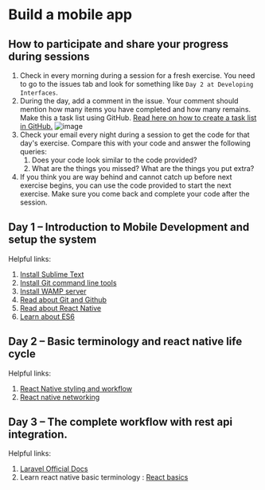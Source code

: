 # Build a mobile app

## How to participate and share your progress during sessions
1. Check in every morning during a session for a fresh exercise. You need to go to the issues tab and look for something like `Day 2 at Developing Interfaces`.
2. During the day, add a comment in the issue. Your comment should mention how many items you have completed and how many remains. Make this a task list using GitHub. [Read here on how to create a task list in GitHub.](https://help.github.com/articles/about-task-lists/)
![image](https://user-images.githubusercontent.com/12053186/46169950-119ce280-c2ba-11e8-84a9-ec48101cf814.png)
3. Check your email every night during a session to get the code for that day's exercise. Compare this with your code and answer the following queries:
    1. Does your code look similar to the code provided?
    2. What are the things you missed? What are the things you put extra?
4. If you think you are way behind and cannot catch up before next exercise begins, you can use the code provided to start the next exercise. Make sure you come back and complete your code after the session.

## Day 1 – Introduction to Mobile Development and setup the system
Helpful links:

1. [Install Sublime Text](https://www.sublimetext.com/)
2. [Install Git command line tools](https://git-scm.com/downloads)
3. [Install WAMP server](http://www.wampserver.com/en/)
4. [Read about Git and Github](https://blog.udacity.com/2015/06/a-beginners-git-github-tutorial.html)
5. [Read about React Native](https://facebook.github.io/react-native/)
6. [Learn about ES6](https://medium.freecodecamp.org/write-less-do-more-with-javascript-es6-5fd4a8e50ee2)


## Day 2 – Basic terminology and react native life cycle 
Helpful links:

1. [React Native styling and workflow](https://getbootstrap.com/docs/4.1/getting-started/download/)
2. [React native networking](https://facebook.github.io/react-native/docs/network)


## Day 3 – The complete workflow with rest api integration.
Helpful links:
1. [Laravel Official Docs](https://laravel.com/docs/5.7)
2. Learn react native basic terminology : [React basics](https://www.youtube.com/watch?v=6ZnfsJ6mM5c)

